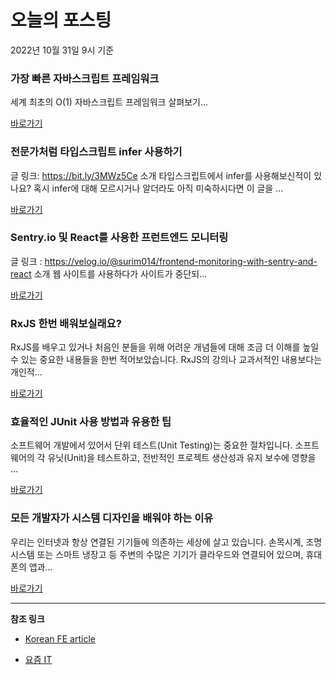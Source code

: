 # 오늘의 포스팅 
2022년 10월 31일 9시 기준 

###  가장 빠른 자바스크립트 프레임워크 

 세계 최초의 O(1) 자바스크립트 프레임워크 살펴보기... 

 [바로가기](https://kofearticle.substack.com/p/korean-fe-article-6b2) 

###  전문가처럼 타입스크립트 infer 사용하기 

 글 링크: https://bit.ly/3MWz5Ce 소개 타입스크립트에서 infer를 사용해보신적이 있나요? 혹시 infer에 대해 모르시거나 알더라도 아직 미숙하시다면 이 글을 ... 

 [바로가기](https://kofearticle.substack.com/p/korean-fe-article-infer) 

###  Sentry.io 및 React를 사용한 프런트엔드 모니터링 

 글 링크 : https://velog.io/@surim014/frontend-monitoring-with-sentry-and-react 소개 웹 사이트를 사용하다가 사이트가 중단되... 

 [바로가기](https://kofearticle.substack.com/p/korean-fe-article-sentryio-react) 

### RxJS 한번 배워보실래요? 

 RxJS를 배우고 있거나 처음인 분들을 위해 어려운 개념들에 대해 조금 더 이해를 높일 수 있는 중요한 내용들을 한번 적어보았습니다. RxJS의 강의나 교과서적인 내용보다는 개인적... 

 [바로가기](https://yozm.wishket.com/magazine/detail/1753/) 

### 효율적인 JUnit 사용 방법과 유용한 팁 

 소프트웨어 개발에서 있어서 단위 테스트(Unit Testing)는 중요한 절차입니다. 소프트웨어의 각 유닛(Unit)을 테스트하고, 전반적인 프로젝트 생산성과 유지 보수에 영향을 ... 

 [바로가기](https://yozm.wishket.com/magazine/detail/1748/) 

### 모든 개발자가 시스템 디자인을 배워야 하는 이유 

 우리는 인터넷과 항상 연결된 기기들에 의존하는 세상에 살고 있습니다. 손목시계, 조명 시스템 또는 스마트 냉장고 등 주변의 수많은 기기가 클라우드와 연결되어 있으며, 휴대폰의 앱과... 

 [바로가기](https://yozm.wishket.com/magazine/detail/1745/) 

---

**참조 링크**

- [Korean FE article](https://kofearticle.substack.com) 

- [요즘 IT](https://yozm.wishket.com/magazine) 


